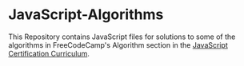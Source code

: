 # JavaScript-Algorithms
This Repository contains JavaScript files for solutions to some of the algorithms in FreeCodeCamp's Algorithm section in the [JavaScript Certification Curriculum](https://learn.freecodecamp.org/).
